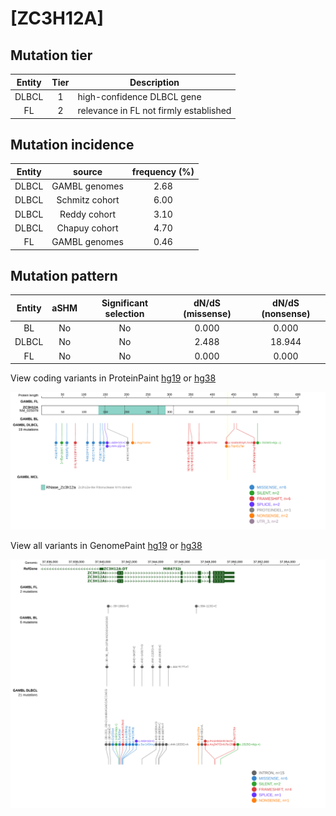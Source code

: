 # [ZC3H12A]

## Mutation tier

|Entity|Tier|Description                           |
|:------:|:----:|--------------------------------------|
|DLBCL |1   |high-confidence DLBCL gene            |
|FL    |2   |relevance in FL not firmly established|
## Mutation incidence

|Entity|source        |frequency (%)|
|:------:|:--------------:|:-------------:|
|DLBCL |GAMBL genomes |2.68         |
|DLBCL |Schmitz cohort|6.00         |
|DLBCL |Reddy cohort  |3.10         |
|DLBCL |Chapuy cohort |4.70         |
|FL    |GAMBL genomes |0.46         |

## Mutation pattern

|Entity|aSHM|Significant selection|dN/dS (missense)|dN/dS (nonsense)|
|:------:|:----:|:---------------------:|:----------------:|:----------------:|
|BL    |No  |No                   |0.000           | 0.000          |
|DLBCL |No  |No                   |2.488           |18.944          |
|FL    |No  |No                   |0.000           | 0.000          |




View coding variants in ProteinPaint [hg19](https://www.bcgsc.ca/downloads/morinlab/GAMBL/test/genes/ZC3H12A_protein.html)  or [hg38](https://www.bcgsc.ca/downloads/morinlab/GAMBL/test/genes/ZC3H12A_protein_hg38.html)

![image](images/proteinpaint/ZC3H12A_NM_025079.svg)

View all variants in GenomePaint [hg19](https://www.bcgsc.ca/downloads/morinlab/GAMBL/test/genes/ZC3H12A.html)  or [hg38](https://www.bcgsc.ca/downloads/morinlab/GAMBL/test/genes/ZC3H12A_hg38.html)

![image](images/proteinpaint/ZC3H12A.svg)

